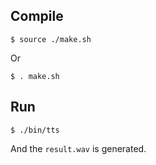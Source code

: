 ## Compile

`$ source ./make.sh`

Or

`$ . make.sh`

## Run

`$ ./bin/tts`

And the `result.wav` is generated.
